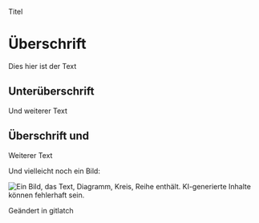   <!-- /\* Font Definitions \*/ @font-face {font-family:"Cambria Math"; panose-1:2 4 5 3 5 4 6 3 2 4;} @font-face {font-family:Aptos;} @font-face {font-family:"Aptos Display";} /\* Style Definitions \*/ p.MsoNormal, li.MsoNormal, div.MsoNormal {margin-top:0cm; margin-right:0cm; margin-bottom:8.0pt; margin-left:0cm; line-height:115%; font-size:12.0pt; font-family:"Aptos",sans-serif;} h1 {mso-style-link:"Überschrift 1 Zchn"; margin-top:18.0pt; margin-right:0cm; margin-bottom:4.0pt; margin-left:0cm; line-height:115%; page-break-after:avoid; font-size:20.0pt; font-family:"Aptos Display",sans-serif; color:#0F4761; font-weight:normal;} h2 {mso-style-link:"Überschrift 2 Zchn"; margin-top:8.0pt; margin-right:0cm; margin-bottom:4.0pt; margin-left:0cm; line-height:115%; page-break-after:avoid; font-size:16.0pt; font-family:"Aptos Display",sans-serif; color:#0F4761; font-weight:normal;} p.MsoTitle, li.MsoTitle, div.MsoTitle {mso-style-link:"Titel Zchn"; margin-top:0cm; margin-right:0cm; margin-bottom:4.0pt; margin-left:0cm; font-size:28.0pt; font-family:"Aptos Display",sans-serif; letter-spacing:-.5pt;} p.MsoTitleCxSpFirst, li.MsoTitleCxSpFirst, div.MsoTitleCxSpFirst {mso-style-link:"Titel Zchn"; margin:0cm; font-size:28.0pt; font-family:"Aptos Display",sans-serif; letter-spacing:-.5pt;} p.MsoTitleCxSpMiddle, li.MsoTitleCxSpMiddle, div.MsoTitleCxSpMiddle {mso-style-link:"Titel Zchn"; margin:0cm; font-size:28.0pt; font-family:"Aptos Display",sans-serif; letter-spacing:-.5pt;} p.MsoTitleCxSpLast, li.MsoTitleCxSpLast, div.MsoTitleCxSpLast {mso-style-link:"Titel Zchn"; margin-top:0cm; margin-right:0cm; margin-bottom:4.0pt; margin-left:0cm; font-size:28.0pt; font-family:"Aptos Display",sans-serif; letter-spacing:-.5pt;} span.berschrift1Zchn {mso-style-name:"Überschrift 1 Zchn"; mso-style-link:"Überschrift 1"; font-family:"Aptos Display",sans-serif; color:#0F4761;} span.berschrift2Zchn {mso-style-name:"Überschrift 2 Zchn"; mso-style-link:"Überschrift 2"; font-family:"Aptos Display",sans-serif; color:#0F4761;} span.TitelZchn {mso-style-name:"Titel Zchn"; mso-style-link:Titel; font-family:"Aptos Display",sans-serif; letter-spacing:-.5pt;} .MsoChpDefault {font-family:"Aptos",sans-serif;} .MsoPapDefault {margin-bottom:8.0pt; line-height:115%;} @page WordSection1 {size:595.3pt 841.9pt; margin:72.0pt 72.0pt 72.0pt 72.0pt;} div.WordSection1 {page:WordSection1;} -->

Titel

Überschrift
===========

Dies hier ist der Text

Unterüberschrift
----------------

Und weiterer Text

Überschrift und
---------------

Weiterer Text

Und vielleicht noch ein Bild:

![Ein Bild, das Text, Diagramm, Kreis, Reihe enthält.
KI-generierte Inhalte können fehlerhaft sein.](~WRS%7bECD6144F-0704-4FAF-82BA-FF7B9423CA1E%7d-Dateien/image001.png)

Geändert in gitlatch
